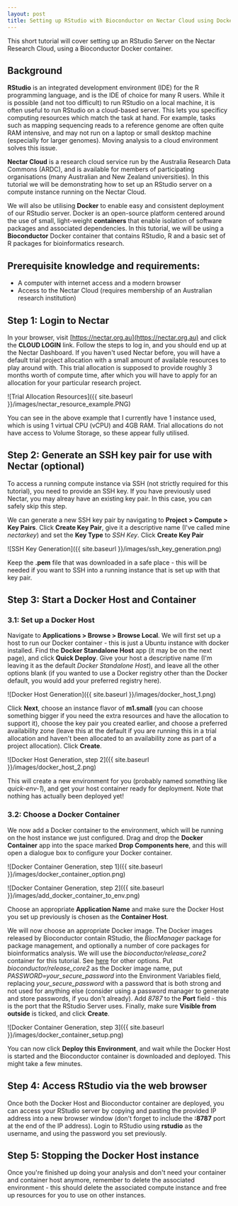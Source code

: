 ```yaml
---
layout: post
title: Setting up RStudio with Bioconductor on Nectar Cloud using Docker
---
```


This short tutorial will cover setting up an RStudio Server on the Nectar Research Cloud, using a Bioconductor Docker container.

## Background

**RStudio** is an integrated development environment (IDE) for the R programming language, and is the IDE of choice for many R users. While it is possible (and not too difficult) to run RStudio on a local machine, it is often useful to run RStudio on a cloud-based server. This lets you specificy computing resources which match the task at hand. For example, tasks such as mapping sequencing reads to a reference genome are often quite RAM intensive, and may not run on a laptop or small desktop machine (especially for larger genomes). Moving analysis to a cloud environment solves this issue.

**Nectar Cloud** is a research cloud service run by the Australia Research Data Commons (ARDC), and is available for members of participating organisations (many Australian and New Zealand universities). In this tutorial we will be demonstrating how to set up an RStudio server on a compute instance running on the Nectar Cloud.

We will also be utilising **Docker** to enable easy and consistent deployment of our RStudio server. Docker is an open-source platform centered around the use of small, light-weight **containers** that enable isolation of software packages and associated dependencies. In this tutorial, we will be using a **Bioconductor** Docker container that contains RStudio, R and a basic set of R packages for bioinformatics research.

## Prerequisite knowledge and requirements:

- A computer with internet access and a modern browser
- Access to the Nectar Cloud (requires membership of an Australian research institution)

## Step 1: Login to Nectar

In your browser, visit [https://nectar.org.au](https://nectar.org.au) and click the **CLOUD LOGIN** link. Follow the steps to log in, and you should end up at the Nectar Dashboard. If you haven't used Nectar before, you will have a default trial project allocation with a small amount of available resources to play around with. This trial allocation is supposed to provide roughly 3 months worth of compute time, after which you will have to apply for an allocation for your particular research project.

![Trial Allocation Resources]({{ site.baseurl }}/images/nectar_resource_example.PNG)

You can see in the above example that I currently have 1 instance used, which is using 1 virtual CPU (vCPU) and 4GB RAM. Trial allocations do not have access to Volume Storage, so these appear fully utilised.

## Step 2: Generate an SSH key pair for use with Nectar (optional)

To access a running compute instance via SSH (not strictly required for this tutorial), you need to provide an SSH key. If you have previously used Nectar, you may alreay have an existing key pair. In this case, you can safely skip this step.

We can generate a new SSH key pair by navigating to **Project > Compute > Key Pairs**. Click **Create Key Pair**, give it a descriptive name (I've called mine *nectarkey*) and set the **Key Type** to *SSH Key*. Click **Create Key Pair**

![SSH Key Generation]({{ site.baseurl }}/images/ssh_key_generation.png)

Keep the **.pem** file that was downloaded in a safe place - this will be needed if you want to SSH into a running instance that is set up with that key pair.


## Step 3: Start a Docker Host and Container

### 3.1: Set up a Docker Host

Navigate to **Applications > Browse > Browse Local**. We will first set up a host to run our Docker container - this is just a Ubuntu instance with docker installed. Find the **Docker Standalone Host** app (it may be on the next page), and click **Quick Deploy**. Give your host a descriptive name (I'm leaving it as the default *Docker Standalone Host*), and leave all the other options blank (if you wanted to use a Docker registry other than the Docker default, you would add your preferred registry here).

![Docker Host Generation]({{ site.baseurl }}/images/docker_host_1.png)

 Click **Next**, choose an instance flavor of **m1.small** (you can choose something bigger if you need the extra resources and have the allocation to support it), choose the key pair you created earlier, and choose a preferred availability zone (leave this at the default if you are running this in a trial allocation and haven't been allocated to an availability zone as part of a project allocation). Click **Create**.

 ![Docker Host Generation, step 2]({{ site.baseurl }}/images/docker_host_2.png)

 This will create a new environment for you (probably named something like *quick-env-1*), and get your host container ready for deployment. Note that nothing has actually been deployed yet!
 
### 3.2: Choose a Docker Container

We now add a Docker container to the environment, which will be running on the host instance we just configured. Drag and drop the **Docker Container** app into the space marked **Drop Components here**, and this will open a dialogue box to configure your Docker container.

![Docker Container Generation, step 1]({{ site.baseurl }}/images/docker_container_option.png)

![Docker Container Generation, step 2]({{ site.baseurl }}/images/add_docker_container_to_env.png)

Choose an appropriate **Application Name** and make sure the Docker Host you set up previously is chosen as the **Container Host**.

We will now choose an appropriate Docker image. The Docker images released by Bioconductor contain RStudio, the *BiocManager* package for package management, and optionally a number of core packages for bioinformatics analysis. We will use the *bioconductor/release_core2* container for this tutorial. See [here](https://www.bioconductor.org/help/docker/) for other options. Put *bioconductor/release_core2* as the Docker image name, put *PASSWORD=your_secure_password* into the Environment Variables field, replacing *your_secure_password* with a password that is both strong and not used for anything else (consider using a password manager to generate and store passwords, if you don't already). Add *8787* to the **Port** field - this is the port that the RStudio Server uses. Finally, make sure **Visible from outside** is ticked, and click **Create**.

![Docker Container Generation, step 3]({{ site.baseurl }}/images/docker_container_setup.png)

You can now click **Deploy this Environment**, and wait while the Docker Host is started and the Bioconductor container is downloaded and deployed. This might take a few minutes.

## Step 4: Access RStudio via the web browser

Once both the Docker Host and Bioconductor container are deployed, you can access your RStudio server by copying and pasting the provided IP address into a new browser window (don't forget to include the **:8787** port at the end of the IP address). Login to RStudio using **rstudio** as the username, and using the password you set previously.

## Step 5: Stopping the Docker Host instance

Once you're finished up doing your analysis and don't need your container and container host anymore, remember to delete the associated environment - this should delete the associated compute instance and free up resources for you to use on other instances.